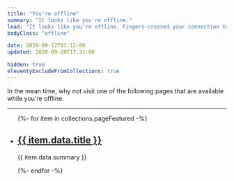 ```yaml
---
title: "You're offline"
summary: "It looks like you're offline."
lead: "It looks like you're offline. Fingers-crossed your connection to the internet will be sorted out soon."
bodyClass: "offline"

date: 2020-09-12T01:12:00
updated: 2020-09-20T17:31:00

hidden: true
eleventyExcludeFromCollections: true
---
```


In the mean time, why not visit one of the following pages that are available while you're offline.

---

<ul class="[ wrapper flow ]">
  {%- for item in collections.pageFeatured -%}
    <li>
      <article>
        <h2><a href="{{ item.url | pretty }}">{{ item.data.title }}</a></h2>
        <p>{{ item.data.summary }}</p>
      </article>
    </li>
  {%- endfor -%}
</ul>
